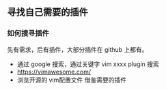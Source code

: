 ## 寻找自己需要的插件

### 如何搜寻插件

先有需求，后有插件，大部分插件在 github 上都有。

- 通过 google 搜索，通过关键字 vim xxxx plugin 搜索
- https://vimawesome.com/
- 浏览开源的 vim配置文件 借鉴需要的插件

 